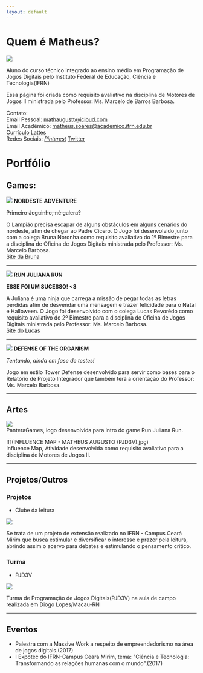 ```yaml
---
layout: default
---
```



# Quem é Matheus?

![](eu.jpg)

Aluno do curso técnico integrado ao ensino médio em Programação de Jogos Digitais pelo Instituto Federal de Educação, Ciência e Tecnologia(IFRN)

Essa página foi criada como requisito avaliativo na disciplina de Motores de Jogos II ministrada pelo Professor: Ms. Marcelo de Barros Barbosa.

Contato:  
 Email Pessoal: mathaugustt@icloud.com  
 Email Acadêmico: matheus.soares@academico.ifrn.edu.br  
 [Currículo Lattes](http://lattes.cnpq.br/8754198449610994)  
 Redes Sociais: [_Pinterest_](www.pinterest.com/mathaugustbeta) [~~Twitter~~](www.twitter.com/mathauguts)
 
# Portfólio

## Games:

[![](NordesteAdventure.JPG)](mathaugust.github.io/NordesteAdventure)
**NORDESTE ADVENTURE**  

~~Primeiro Joguinho, né galera?~~  

O Lampião precisa escapar de alguns obstáculos em alguns cenários do nordeste, afim de chegar ao Padre Cícero. O Jogo foi desenvolvido junto com a colega Bruna Noronha como requisito avaliativo do 1º Bimestre para a disciplina de Oficina de Jogos Digitais ministrada pelo Professor: Ms. Marcelo Barbosa.  
[Site da Bruna](brunitxia.github.io)

* * *

[![](RunJulianaRun.JPG)](/RunJulianaRun)
**RUN JULIANA RUN**  

**ESSE FOI UM SUCESSO! <3**  

A Juliana é uma ninja que carrega a missão de pegar todas as letras perdidas afim de desvendar uma mensagem e trazer felicidade para o Natal e Halloween. O Jogo foi desenvolvido com o colega Lucas Revorêdo como requisito avaliativo do 2º Bimestre para a disciplina de Oficina de Jogos Digitais ministrada pelo Professor: Ms. Marcelo Barbosa.  
[Site do Lucas](revoredoo.github.io)

* * *

[![](DefenseOfTheOrganism.JPG)](/DefenseOfTheOrganism)
**DEFENSE OF THE ORGANISM**  

_Tentando, ainda em fase de testes!_  

Jogo em estilo Tower Defense desenvolvido para servir como bases para o Relatório de Projeto Integrador que também terá a orientação do Professor: Ms. Marcelo Barbosa.

* * *

## Artes  

![](IMG_0819.JPG)  
PanteraGames, logo desenvolvida para intro do game Run Juliana Run.

![](INFLUENCE MAP - MATHEUS AUGUSTO (PJD3V).jpg)  
Influence Map, Atividade desenvolvida como requisito avaliativo para a disciplina de Motores de Jogos II.
* * *

## Projetos/Outros

### Projetos

* Clube da leitura  

![](Clube1.JPG)  

Se trata de um projeto de extensão realizado no IFRN - Campus Ceará Mirim que busca estimular e diversificar o interesse e prazer pela leitura, abrindo assim o acervo para debates e estimulando o pensamento crítico. 

### Turma

* PJD3V

![](IMG_0205.JPG)  

Turma de Programação de Jogos Digitais(PJD3V) na aula de campo realizada em Diogo Lopes/Macau-RN

* * *
## Eventos

* Palestra com a Massive Work a respeito de empreendedorismo na área de jogos digitais.(2017)
* I Expotec do IFRN-Campus Ceará Mirim, tema: "Ciência e Tecnologia: Transformando as relações humanas com o mundo".(2017)
